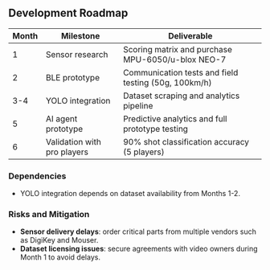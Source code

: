 ## Development Roadmap

| Month | Milestone | Deliverable |
|-------|-----------|-------------|
| 1 | Sensor research | Scoring matrix and purchase MPU-6050/u-blox NEO-7 |
| 2 | BLE prototype | Communication tests and field testing (50g, 100km/h) |
| 3-4 | YOLO integration | Dataset scraping and analytics pipeline |
| 5 | AI agent prototype | Predictive analytics and full prototype testing |
| 6 | Validation with pro players | 90% shot classification accuracy (5 players) |

### Dependencies
- YOLO integration depends on dataset availability from Months 1-2.

### Risks and Mitigation
- **Sensor delivery delays**: order critical parts from multiple vendors such as DigiKey and Mouser.
- **Dataset licensing issues**: secure agreements with video owners during Month 1 to avoid delays.
